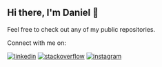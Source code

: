 ## Hi there, I'm Daniel 👋

Feel free to check out any of my public repositories.

Connect with me on:

[![linkedin](https://img.shields.io/badge/LinkedIn-0077B5?style=for-the-badge&logo=linkedin&logoColor=white)](https://www.linkedin.com/in/dshkim/) [![stackoverflow](https://img.shields.io/badge/Stack_Overflow-FE7A16?style=for-the-badge&logo=stack-overflow&logoColor=white)](https://stackoverflow.com/users/7960933/daniel-kim) [![instagram](https://img.shields.io/badge/INSTAGRAM-E1306C?style=for-the-badge&logo=instagram&logoColor=white)](https://www.instagram.com/dahnielkim/)
